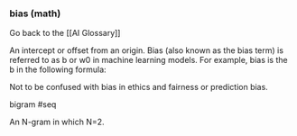 ### bias (math)

Go back to the [[AI Glossary]]


An intercept or offset from an origin. Bias (also known as the bias term) is referred to as b or w0 in machine learning models. For example, bias is the b in the following formula:

Not to be confused with bias in ethics and fairness or prediction bias.

bigram
#seq

An N-gram in which N=2.

